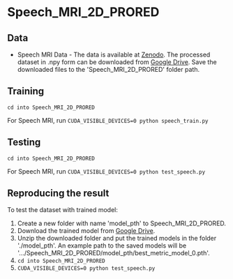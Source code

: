 # Speech_MRI_2D_PRORED

## Data

* Speech MRI Data - The data is available at [Zenodo](https://zenodo.org/records/10046815). The processed dataset in .npy form can be downloaded from [Google Drive](https://drive.google.com/file/d/1wT64P9YtIot7PrxMrnJRkXJ8T5sBSiWS/view?usp=sharing). Save the downloaded files to the 'Speech_MRI_2D_PRORED' folder path.

## Training
```
cd into Speech_MRI_2D_PRORED
```

For Speech MRI, run ``` CUDA_VISIBLE_DEVICES=0 python speech_train.py ```

## Testing
```
cd into Speech_MRI_2D_PRORED
```

For Speech MRI, run ``` CUDA_VISIBLE_DEVICES=0 python test_speech.py ```

## Reproducing the result

To test the dataset with trained model:
1. Create a new folder with name 'model_pth' to Speech_MRI_2D_PRORED. 
2. Download the trained model from  [Google Drive](https://drive.google.com/file/d/1y7rvY2ZcMsrV7Sg7D7WozxxZRo5-BPV8/view?usp=sharing). 
3. Unzip the downloaded folder and put the trained models in the folder './model_pth'. An example path to the saved models will be '.../Speech_MRI_2D_PRORED/model_pth/best_metric_model_0.pth'.
5. ```cd into Speech_MRI_2D_PRORED``` 
6.  ``` CUDA_VISIBLE_DEVICES=0 python test_speech.py ``` 

